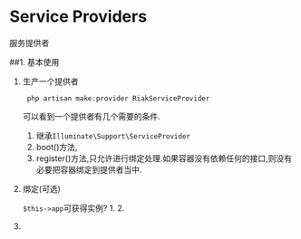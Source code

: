 # Service Providers

服务提供者

##1. 基本使用

1. 生产一个提供者

        php artisan make:provider RiakServiceProvider

    可以看到一个提供者有几个需要的条件.
    
    1. 继承`Illuminate\Support\ServiceProvider`
    2. boot()方法,
    3. register()方法,只允许进行绑定处理.如果容器没有依赖任何的接口,则没有必要把容器绑定到提供者当中.

2. 绑定(可选)

    `$this->app`可获得实例?
    1. 
    2. 
3. 

    